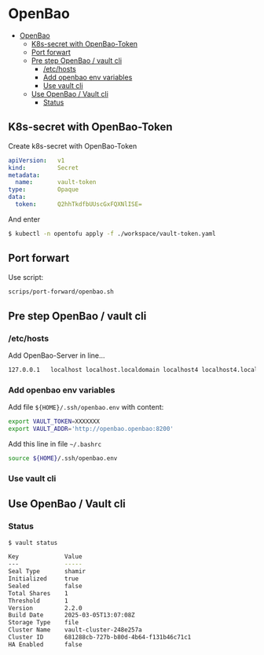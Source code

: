 OpenBao
=======

- [OpenBao](#openbao)
	- [K8s-secret with OpenBao-Token](#k8s-secret-with-openbao-token)
	- [Port forwart](#port-forwart)
	- [Pre step OpenBao / vault cli](#pre-step-openbao--vault-cli)
		- [/etc/hosts](#etchosts)
		- [Add openbao env variables](#add-openbao-env-variables)
		- [Use vault cli](#use-vault-cli)
	- [Use OpenBao / Vault cli](#use-openbao--vault-cli)
		- [Status](#status)


K8s-secret with OpenBao-Token
-----------------------------

Create k8s-secret with OpenBao-Token

```yaml
apiVersion:   v1
kind:         Secret
metadata:
  name:       vault-token
type:         Opaque
data:
  token:      Q2hhTkdfbUUscGxFQXNlISE=
```

And enter

```bash
$ kubectl -n opentofu apply -f ./workspace/vault-token.yaml
```

Port forwart
------------

Use script:

```bash
scrips/port-forward/openbao.sh
```


Pre step OpenBao / vault cli
----------------------------


### /etc/hosts

Add OpenBao-Server in line...

```bash
127.0.0.1   localhost localhost.localdomain localhost4 localhost4.localdomain4 openbao.openbao
```

### Add openbao env variables

Add file `${HOME}/.ssh/openbao.env` with content:

```bash
export VAULT_TOKEN=XXXXXXX
export VAULT_ADDR='http://openbao.openbao:8200'
```

Add this line in file `~/.bashrc`

```bash
source ${HOME}/.ssh/openbao.env
```

### Use vault cli


Use OpenBao / Vault cli
-----------------------

### Status

```bash
$ vault status

Key             Value
---             -----
Seal Type       shamir
Initialized     true
Sealed          false
Total Shares    1
Threshold       1
Version         2.2.0
Build Date      2025-03-05T13:07:08Z
Storage Type    file
Cluster Name    vault-cluster-248e257a
Cluster ID      681288cb-727b-b80d-4b64-f131b46c71c1
HA Enabled      false
```